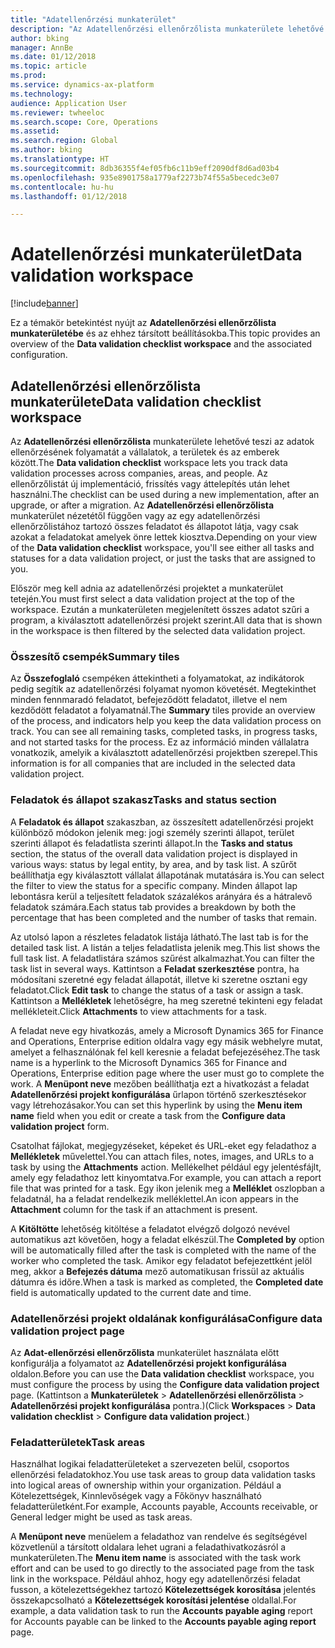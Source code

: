 ```yaml
---
title: "Adatellenőrzési munkaterület"
description: "Az Adatellenőrzési ellenőrzőlista munkaterülete lehetővé teszi az adatok ellenőrzésének folyamatát a vállalatok, a területek és az emberek között. Az ellenőrzőlistát új implementáció, frissítés vagy áttelepítés után lehet használni."
author: bking
manager: AnnBe
ms.date: 01/12/2018
ms.topic: article
ms.prod: 
ms.service: dynamics-ax-platform
ms.technology: 
audience: Application User
ms.reviewer: twheeloc
ms.search.scope: Core, Operations
ms.assetid: 
ms.search.region: Global
ms.author: bking
ms.translationtype: HT
ms.sourcegitcommit: 8db36355f4ef05fb6c11b9eff2090df8d6ad03b4
ms.openlocfilehash: 935e8901758a1779af2273b74f55a5becedc3e07
ms.contentlocale: hu-hu
ms.lasthandoff: 01/12/2018

---
```


# <a name="data-validation-workspace"></a><span data-ttu-id="65cf6-104">Adatellenőrzési munkaterület</span><span class="sxs-lookup"><span data-stu-id="65cf6-104">Data validation workspace</span></span>

[!include[banner](../includes/banner.md)]


<span data-ttu-id="65cf6-105">Ez a témakör betekintést nyújt az **Adatellenőrzési ellenőrzőlista munkaterületébe** és az ehhez társított beállításokba.</span><span class="sxs-lookup"><span data-stu-id="65cf6-105">This topic provides an overview of the **Data validation checklist workspace** and the associated configuration.</span></span>

## <a name="data-validation-checklist-workspace"></a><span data-ttu-id="65cf6-106">Adatellenőrzési ellenőrzőlista munkaterülete</span><span class="sxs-lookup"><span data-stu-id="65cf6-106">Data validation checklist workspace</span></span>

<span data-ttu-id="65cf6-107">Az **Adatellenőrzési ellenőrzőlista** munkaterülete lehetővé teszi az adatok ellenőrzésének folyamatát a vállalatok, a területek és az emberek között.</span><span class="sxs-lookup"><span data-stu-id="65cf6-107">The **Data validation checklist** workspace lets you track data validation processes across companies, areas, and people.</span></span> <span data-ttu-id="65cf6-108">Az ellenőrzőlistát új implementáció, frissítés vagy áttelepítés után lehet használni.</span><span class="sxs-lookup"><span data-stu-id="65cf6-108">The checklist can be used during a new implementation, after an upgrade, or after a migration.</span></span> <span data-ttu-id="65cf6-109">Az **Adatellenőrzési ellenőrzőlista** munkaterület nézetétől függően vagy az egy adatellenőrzési ellenőrzőlistához tartozó összes feladatot és állapotot látja, vagy csak azokat a feladatokat amelyek önre lettek kiosztva.</span><span class="sxs-lookup"><span data-stu-id="65cf6-109">Depending on your view of the **Data validation checklist** workspace, you'll see either all tasks and statuses for a data validation project, or just the tasks that are assigned to you.</span></span>

<span data-ttu-id="65cf6-110">Először meg kell adnia az adatellenőrzési projektet a munkaterület tetején.</span><span class="sxs-lookup"><span data-stu-id="65cf6-110">You must first select a data validation project at the top of the workspace.</span></span> <span data-ttu-id="65cf6-111">Ezután a munkaterületen megjelenített összes adatot szűri a program, a kiválasztott adatellenőrzési projekt szerint.</span><span class="sxs-lookup"><span data-stu-id="65cf6-111">All data that is shown in the workspace is then filtered by the selected data validation project.</span></span>

### <a name="summary-tiles"></a><span data-ttu-id="65cf6-112">Összesítő csempék</span><span class="sxs-lookup"><span data-stu-id="65cf6-112">Summary tiles</span></span>

<span data-ttu-id="65cf6-113">Az **Összefoglaló** csempéken áttekintheti a folyamatokat, az indikátorok pedig segítik az adatellenőrzési folyamat nyomon követését. Megtekinthet minden fennmaradó feladatot, befejeződött feladatot, illetve el nem kezdődött feladatot a folyamatnál.</span><span class="sxs-lookup"><span data-stu-id="65cf6-113">The **Summary** tiles provide an overview of the process, and indicators help you keep the data validation process on track. You can see all remaining tasks, completed tasks, in progress tasks, and not started tasks for the process.</span></span> <span data-ttu-id="65cf6-114">Ez az információ minden vállalatra vonatkozik, amelyik a kiválasztott adatellenőrzési projektben szerepel.</span><span class="sxs-lookup"><span data-stu-id="65cf6-114">This information is for all companies that are included in the selected data validation project.</span></span>

### <a name="tasks-and-status-section"></a><span data-ttu-id="65cf6-115">Feladatok és állapot szakasz</span><span class="sxs-lookup"><span data-stu-id="65cf6-115">Tasks and status section</span></span>

<span data-ttu-id="65cf6-116">A **Feladatok és állapot** szakaszban, az összesített adatellenőrzési projekt különböző módokon jelenik meg: jogi személy szerinti állapot, terület szerinti állapot és feladatlista szerinti állapot.</span><span class="sxs-lookup"><span data-stu-id="65cf6-116">In the **Tasks and status** section, the status of the overall data validation project is displayed in various ways: status by legal entity, by area, and by task list.</span></span> <span data-ttu-id="65cf6-117">A szűrőt beállíthatja egy kiválasztott vállalat állapotának mutatására is.</span><span class="sxs-lookup"><span data-stu-id="65cf6-117">You can select the filter to view the status for a specific company.</span></span> <span data-ttu-id="65cf6-118">Minden állapot lap lebontásra kerül a teljesített feladatok százalékos arányára és a hátralevő feladatok számára.</span><span class="sxs-lookup"><span data-stu-id="65cf6-118">Each status tab provides a breakdown by both the percentage that has been completed and the number of tasks that remain.</span></span>

<span data-ttu-id="65cf6-119">Az utolsó lapon a részletes feladatok listája látható.</span><span class="sxs-lookup"><span data-stu-id="65cf6-119">The last tab is for the detailed task list.</span></span> <span data-ttu-id="65cf6-120">A listán a teljes feladatlista jelenik meg.</span><span class="sxs-lookup"><span data-stu-id="65cf6-120">This list shows the full task list.</span></span>
<span data-ttu-id="65cf6-121">A feladatlistára számos szűrést alkalmazhat.</span><span class="sxs-lookup"><span data-stu-id="65cf6-121">You can filter the task list in several ways.</span></span> <span data-ttu-id="65cf6-122">Kattintson a **Feladat szerkesztése** pontra, ha módosítani szeretné egy feladat állapotát, illetve ki szeretne osztani egy feladatot.</span><span class="sxs-lookup"><span data-stu-id="65cf6-122">Click **Edit task** to change the status of a task or assign a task.</span></span> <span data-ttu-id="65cf6-123">Kattintson a **Mellékletek** lehetőségre, ha meg szeretné tekinteni egy feladat mellékleteit.</span><span class="sxs-lookup"><span data-stu-id="65cf6-123">Click **Attachments** to view attachments for a task.</span></span>

<span data-ttu-id="65cf6-124">A feladat neve egy hivatkozás, amely a Microsoft Dynamics 365 for Finance and Operations, Enterprise edition oldalra vagy egy másik webhelyre mutat, amelyet a felhasználónak fel kell keresnie a feladat befejezéséhez.</span><span class="sxs-lookup"><span data-stu-id="65cf6-124">The task name is a hyperlink to the Microsoft Dynamics 365 for Finance and Operations, Enterprise edition page where the user must go to complete the work.</span></span> <span data-ttu-id="65cf6-125">A **Menüpont neve** mezőben beállíthatja ezt a hivatkozást a feladat **Adatellenőrzési projekt konfigurálása** űrlapon történő szerkesztésekor vagy létrehozásakor.</span><span class="sxs-lookup"><span data-stu-id="65cf6-125">You can set this hyperlink by using the **Menu item name** field when you edit or create a task from the **Configure data validation project** form.</span></span>

<span data-ttu-id="65cf6-126">Csatolhat fájlokat, megjegyzéseket, képeket és URL-eket egy feladathoz a **Mellékletek** művelettel.</span><span class="sxs-lookup"><span data-stu-id="65cf6-126">You can attach files, notes, images, and URLs to a task by using the **Attachments** action.</span></span> <span data-ttu-id="65cf6-127">Mellékelhet például egy jelentésfájlt, amely egy feladathoz lett kinyomtatva.</span><span class="sxs-lookup"><span data-stu-id="65cf6-127">For example, you can attach a report file that was printed for a task.</span></span> <span data-ttu-id="65cf6-128">Egy ikon jelenik meg a **Melléklet** oszlopban a feladatnál, ha a feladat rendelkezik melléklettel.</span><span class="sxs-lookup"><span data-stu-id="65cf6-128">An icon appears in the **Attachment** column for the task if an attachment is present.</span></span>

<span data-ttu-id="65cf6-129">A **Kitöltötte** lehetőség kitöltése a feladatot elvégző dolgozó nevével automatikus azt követően, hogy a feladat elkészül.</span><span class="sxs-lookup"><span data-stu-id="65cf6-129">The **Completed by** option will be automatically filled after the task is completed with the name of the worker who completed the task.</span></span> <span data-ttu-id="65cf6-130">Amikor egy feladatot befejezettként jelöl meg, akkor a **Befejezés dátuma** mező automatikusan frissül az aktuális dátumra és időre.</span><span class="sxs-lookup"><span data-stu-id="65cf6-130">When a task is marked as completed, the **Completed date** field is automatically updated to the current date and time.</span></span>

### <a name="configure-data-validation-project-page"></a><span data-ttu-id="65cf6-131">Adatellenőrzési projekt oldalának konfigurálása</span><span class="sxs-lookup"><span data-stu-id="65cf6-131">Configure data validation project page</span></span>

<span data-ttu-id="65cf6-132">Az **Adat-ellenőrzési ellenőrzőlista** munkaterület használata előtt konfigurálja a folyamatot az **Adatellenőrzési projekt konfigurálása** oldalon.</span><span class="sxs-lookup"><span data-stu-id="65cf6-132">Before you can use the **Data validation checklist** workspace, you must configure the process by using the **Configure data validation project** page.</span></span> <span data-ttu-id="65cf6-133">(Kattintson a **Munkaterületek** \> **Adatellenőrzési ellenőrzőlista** \> **Adatellenőrzési projekt konfigurálása** pontra.)</span><span class="sxs-lookup"><span data-stu-id="65cf6-133">(Click **Workspaces** \> **Data validation checklist** \> **Configure data validation project**.)</span></span>

### <a name="task-areas"></a><span data-ttu-id="65cf6-134">Feladatterületek</span><span class="sxs-lookup"><span data-stu-id="65cf6-134">Task areas</span></span>

<span data-ttu-id="65cf6-135">Használhat logikai feladatterületeket a szervezeten belül, csoportos ellenőrzési feladatokhoz.</span><span class="sxs-lookup"><span data-stu-id="65cf6-135">You use task areas to group data validation tasks into logical areas of ownership within your organization.</span></span> <span data-ttu-id="65cf6-136">Például a Kötelezettségek, Kinnlevőségek vagy a Főkönyv használható feladatterületként.</span><span class="sxs-lookup"><span data-stu-id="65cf6-136">For example, Accounts payable, Accounts receivable, or General ledger might be used as task areas.</span></span>

<span data-ttu-id="65cf6-137">A **Menüpont neve** menüelem a feladathoz van rendelve és segítségével közvetlenül a társított oldalara lehet ugrani a feladathivatkozásról a munkaterületen.</span><span class="sxs-lookup"><span data-stu-id="65cf6-137">The **Menu item name** is associated with the task work effort and can be used to go directly to the associated page from the task link in the workspace.</span></span> <span data-ttu-id="65cf6-138">Például ahhoz, hogy egy adatellenőrzési feladat fusson, a kötelezettségekhez tartozó **Kötelezettségek korosítása** jelentés összekapcsolható a **Kötelezettségek korosítási jelentése** oldallal.</span><span class="sxs-lookup"><span data-stu-id="65cf6-138">For example, a data validation task to run the **Accounts payable aging** report for Accounts payable can be linked to the **Accounts payable aging report** page.</span></span>

